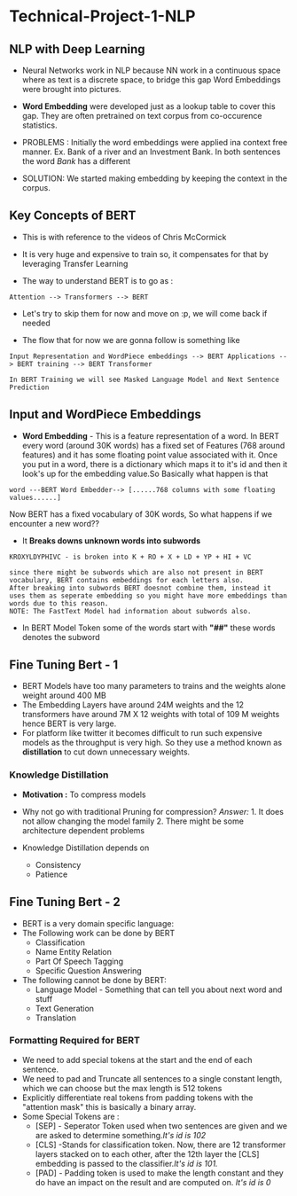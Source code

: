 # Technical-Project-1-NLP

## NLP with Deep Learning 

- Neural Networks work in NLP because NN work in a continuous space where as text is a discrete space, to bridge this gap Word Embeddings were brought into pictures.

- **Word Embedding** were developed just as a lookup table to cover this gap. They are often pretrained on text corpus from co-occurence statistics.

- PROBLEMS : Initially the word embeddings were applied ina context free manner. Ex. Bank of a river and an Investment Bank. In both sentences the word _Bank_ has a different

- SOLUTION: We started making embedding by keeping the context in the corpus.

## Key Concepts of BERT 

- This is with reference to the videos of Chris McCormick

- It is very huge and expensive to train so, it compensates for that by leveraging Transfer Learning

- The way to understand BERT is to go as :

```mermaid
Attention --> Transformers --> BERT
```

- Let's try to skip them for now and move on :p, we will come back if needed 

- The flow that for now we are gonna follow is something like 

```
Input Representation and WordPiece embeddings --> BERT Applications --> BERT training --> BERT Transformer

In BERT Training we will see Masked Language Model and Next Sentence Prediction
```

## Input and WordPiece Embeddings 

- **Word Embedding** - This is a feature representation of a word. In BERT every word (around 30K words) has a fixed set of Features (768 around features) and it has some floating point value associated with it. Once you put in a word, there is a dictionary which maps it to it's id and then it look's up for the embedding value.So Basically what happen is that 

```
word ---BERT Word Embedder--> [......768 columns with some floating values......]
```

Now BERT has a fixed vocabulary of 30K words, So what happens if we encounter a new word??

- It **Breaks downs unknown words into subwords**
```
KROXYLDYPHIVC - is broken into K + RO + X + LD + YP + HI + VC

since there might be subwords which are also not present in BERT vocabulary, BERT contains embeddings for each letters also. 
After breaking into subwords BERT doesnot combine them, instead it uses them as seperate embedding so you might have more embeddings than words due to this reason.
NOTE: The FastText Model had information about subwords also.
```
- In BERT Model Token some of the words start with **"##"** these words denotes the subword 

## Fine Tuning Bert - 1
- BERT Models have too many parameters to trains and the weights alone weight around 400 MB
- The Embedding Layers have around 24M weights and the 12 transformers have around 7M X 12 weights with total of 109 M weights hence BERT is very large.
- For platform like twitter it becomes difficult to run such expensive models as the throughput is very high. So they use a method known as **distillation** to cut down unnecessary weights.  

### Knowledge Distillation 

- **Motivation :** To compress models
- Why not go with traditional Pruning for compression? _Answer:_ 1. It does not allow changing the model family 2. There might be some architecture dependent problems

- Knowledge Distillation depends on 
  - Consistency 
  - Patience
## Fine Tuning Bert - 2

- BERT is a very domain specific language: 
- The Following work can be done by BERT
  - Classification
  - Name Entity Relation
  - Part Of Speech Tagging 
  - Specific Question Answering
- The following cannot be done by BERT:
  - Language Model - Something that can tell you about next word and stuff
  - Text Generation
  - Translation

### Formatting Required for BERT
- We need to add special tokens at the start and the end of each sentence.
- We need to pad and Truncate all sentences to a single constant length, which we can choose but the max length is 512 tokens
- Explicitly differentiate real tokens from padding tokens with the "attention mask" this is basically a binary array.
- Some Special Tokens are :
  - \[SEP\] - Seperator Token used when two sentences are given and we are asked to determine something._It's id is 102_
  - \[CLS\] -Stands for classification token. Now, there are 12 transformer layers stacked on to each other, after the 12th layer the [CLS] embedding is passed to the classifier._It's id is 101._
  - \[PAD\] - Padding token is used to make the length constant and they do have an impact on the result and are computed on. _It's id is 0_






